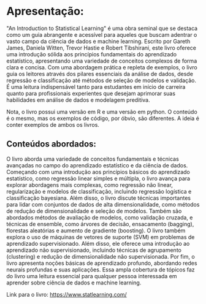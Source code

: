 # Apresentação:

"An Introduction to Statistical Learning" é uma obra seminal que se destaca como um guia abrangente e acessível para aqueles que buscam adentrar o vasto campo da ciência de dados e machine learning. Escrito por Gareth James, Daniela Witten, Trevor Hastie e Robert Tibshirani, este livro oferece uma introdução sólida aos princípios fundamentais do aprendizado estatístico, apresentando uma variedade de conceitos complexos de forma clara e concisa. Com uma abordagem prática e repleta de exemplos, o livro guia os leitores através dos pilares essenciais da análise de dados, desde regressão e classificação até métodos de seleção de modelos e validação. É uma leitura indispensável tanto para estudantes em início de carreira quanto para profissionais experientes que desejam aprimorar suas habilidades em análise de dados e modelagem preditiva.

Nota, o livro possui uma versão em R e uma versão em python. O conteúdo é o mesmo, mas os exemplos de código, por óbvio, são diferentes. A ideia é conter exemplos de ambos os livros.

## Conteúdos abordados:


O livro aborda uma variedade de conceitos fundamentais e técnicas avançadas no campo do aprendizado estatístico e da ciência de dados. Começando com uma introdução aos princípios básicos do aprendizado estatístico, como regressão linear simples e múltipla, o livro avança para explorar abordagens mais complexas, como regressão não linear, regularização e modelos de classificação, incluindo regressão logística e classificação bayesiana. Além disso, o livro discute técnicas importantes para lidar com conjuntos de dados de alta dimensionalidade, como métodos de redução de dimensionalidade e seleção de modelos. Também são abordados métodos de avaliação de modelos, como validação cruzada, e técnicas de ensemble, como árvores de decisão, ensacamento (bagging), florestas aleatórias e aumento de gradiente (boosting). O livro também explora o uso de máquinas de vetores de suporte (SVM) em problemas de aprendizado supervisionado. Além disso, ele oferece uma introdução ao aprendizado não supervisionado, incluindo técnicas de agrupamento (clustering) e redução de dimensionalidade não supervisionada. Por fim, o livro apresenta noções básicas de aprendizado profundo, abordando redes neurais profundas e suas aplicações. Essa ampla cobertura de tópicos faz do livro uma leitura essencial para qualquer pessoa interessada em aprender sobre ciência de dados e machine learning.

Link para o livro: https://www.statlearning.com/
